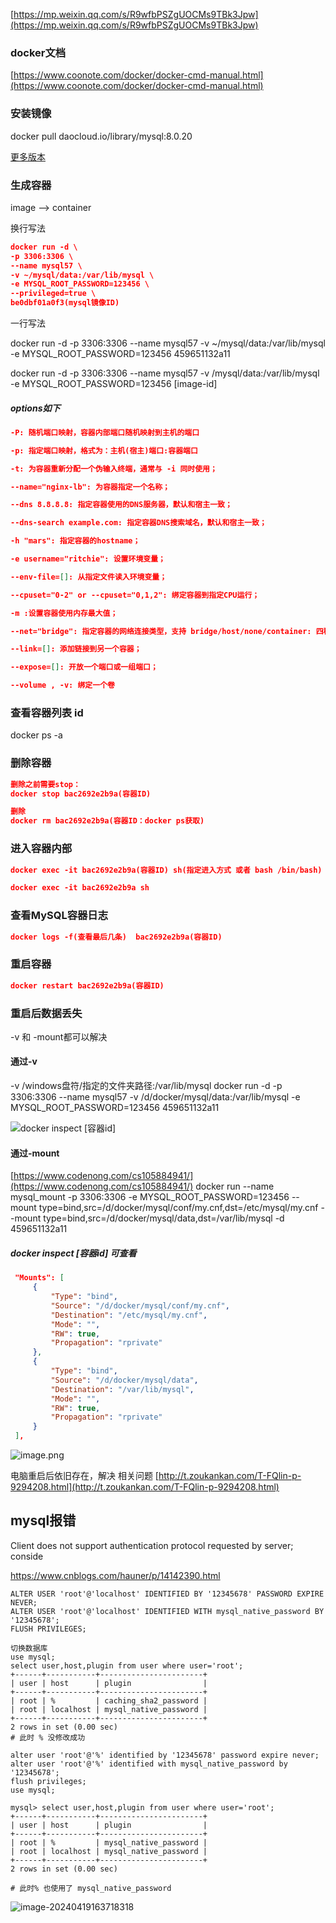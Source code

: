 [https://mp.weixin.qq.com/s/R9wfbPSZgUOCMs9TBk3Jpw](https://mp.weixin.qq.com/s/R9wfbPSZgUOCMs9TBk3Jpw)

### docker文档
[https://www.coonote.com/docker/docker-cmd-manual.html](https://www.coonote.com/docker/docker-cmd-manual.html)
### 安装镜像
docker pull daocloud.io/library/mysql:8.0.20

 [更多版本](https://hub.daocloud.io) 

### 生成容器
image --> container

换行写法

```json
docker run -d \ 
-p 3306:3306 \ 
--name mysql57 \ 
-v ~/mysql/data:/var/lib/mysql \
-e MYSQL_ROOT_PASSWORD=123456 \
--privileged=true \ 
be0dbf01a0f3(mysql镜像ID)
```
一行写法

docker run -d  -p 3306:3306  --name mysql57 -v ~/mysql/data:/var/lib/mysql -e MYSQL_ROOT_PASSWORD=123456 459651132a11

docker run -d  -p 3306:3306  --name mysql57 -v /mysql/data:/var/lib/mysql -e MYSQL_ROOT_PASSWORD=123456 [image-id]



##### options如下
```json
-P: 随机端口映射，容器内部端口随机映射到主机的端口

-p: 指定端口映射，格式为：主机(宿主)端口:容器端口

-t: 为容器重新分配一个伪输入终端，通常与 -i 同时使用；

--name="nginx-lb": 为容器指定一个名称；

--dns 8.8.8.8: 指定容器使用的DNS服务器，默认和宿主一致；

--dns-search example.com: 指定容器DNS搜索域名，默认和宿主一致；

-h "mars": 指定容器的hostname；

-e username="ritchie": 设置环境变量；

--env-file=[]: 从指定文件读入环境变量；

--cpuset="0-2" or --cpuset="0,1,2": 绑定容器到指定CPU运行；

-m :设置容器使用内存最大值；

--net="bridge": 指定容器的网络连接类型，支持 bridge/host/none/container: 四种类型；

--link=[]: 添加链接到另一个容器；

--expose=[]: 开放一个端口或一组端口；

--volume , -v: 绑定一个卷
```
### 查看容器列表 id
docker ps -a
### 删除容器

```json
删除之前需要stop：
docker stop bac2692e2b9a(容器ID)

删除
docker rm bac2692e2b9a(容器ID：docker ps获取)
```

### 进入容器内部
```json
docker exec -it bac2692e2b9a(容器ID) sh(指定进入方式 或者 bash /bin/bash)

docker exec -it bac2692e2b9a sh
```
### 查看MySQL容器日志
```json
docker logs -f(查看最后几条)  bac2692e2b9a(容器ID)
```
### 重启容器
```json
docker restart bac2692e2b9a(容器ID)
```

### 重启后数据丢失
-v 和 -mount都可以解决
#### 通过-v
 -v /windows盘符/指定的文件夹路径:/var/lib/mysql
docker run -d  -p 3306:3306  --name mysql57 -v /d/docker/mysql/data:/var/lib/mysql -e MYSQL_ROOT_PASSWORD=123456 459651132a11



![docker inspect [容器id]](https://raw.githubusercontent.com/xxxsjan/pic-bed/main/202307281353623.png)





#### 通过-mount
[https://www.codenong.com/cs105884941/](https://www.codenong.com/cs105884941/)
docker run --name  mysql_mount -p 3306:3306 -e MYSQL_ROOT_PASSWORD=123456 --mount type=bind,src=/d/docker/mysql/conf/my.cnf,dst=/etc/mysql/my.cnf --mount   type=bind,src=/d/docker/mysql/data,dst=/var/lib/mysql -d 459651132a11
##### docker inspect [容器id]  可查看
```json
 "Mounts": [                                      
     {                                            
         "Type": "bind",                          
         "Source": "/d/docker/mysql/conf/my.cnf", 
         "Destination": "/etc/mysql/my.cnf",      
         "Mode": "",                              
         "RW": true,                              
         "Propagation": "rprivate"                
     },                                           
     {                                            
         "Type": "bind",                          
         "Source": "/d/docker/mysql/data",        
         "Destination": "/var/lib/mysql",         
         "Mode": "",                              
         "RW": true,                              
         "Propagation": "rprivate"                
     }                                            
 ],                                               
```


![image.png](https://raw.githubusercontent.com/xxxsjan/pic-bed/main/202307281353266.png)



电脑重启后依旧存在，解决
相关问题
[http://t.zoukankan.com/T-FQlin-p-9294208.html](http://t.zoukankan.com/T-FQlin-p-9294208.html)





## mysql报错

Client does not support authentication protocol requested by server; conside

https://www.cnblogs.com/hauner/p/14142390.html

```
ALTER USER 'root'@'localhost' IDENTIFIED BY '12345678' PASSWORD EXPIRE NEVER;
ALTER USER 'root'@'localhost' IDENTIFIED WITH mysql_native_password BY '12345678';
FLUSH PRIVILEGES;

切换数据库
use mysql;
select user,host,plugin from user where user='root';
+------+-----------+-----------------------+
| user | host      | plugin                |
+------+-----------+-----------------------+
| root | %         | caching_sha2_password |
| root | localhost | mysql_native_password |
+------+-----------+-----------------------+
2 rows in set (0.00 sec)
# 此时 % 没修改成功

alter user 'root'@'%' identified by '12345678' password expire never;
alter user 'root'@'%' identified with mysql_native_password by '12345678';
flush privileges;
use mysql;                                                                  

mysql> select user,host,plugin from user where user='root';
+------+-----------+-----------------------+
| user | host      | plugin                |
+------+-----------+-----------------------+
| root | %         | mysql_native_password |
| root | localhost | mysql_native_password |
+------+-----------+-----------------------+
2 rows in set (0.00 sec)

# 此时% 也使用了 mysql_native_password
```



![image-20240419163718318](https://raw.githubusercontent.com/xxxsjan/pic-bed/main/image-20240419163718318.png)

